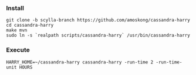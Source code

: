 
### Install

```
git clone -b scylla-branch https://github.com/amoskong/cassandra-harry
cd cassandra-harry
make mvn
sudo ln -s `realpath scripts/cassandra-harry` /usr/bin/cassandra-harry
```

### Execute

```
HARRY_HOME=~/cassandra-harry cassandra-harry -run-time 2 -run-time-unit HOURS
```
